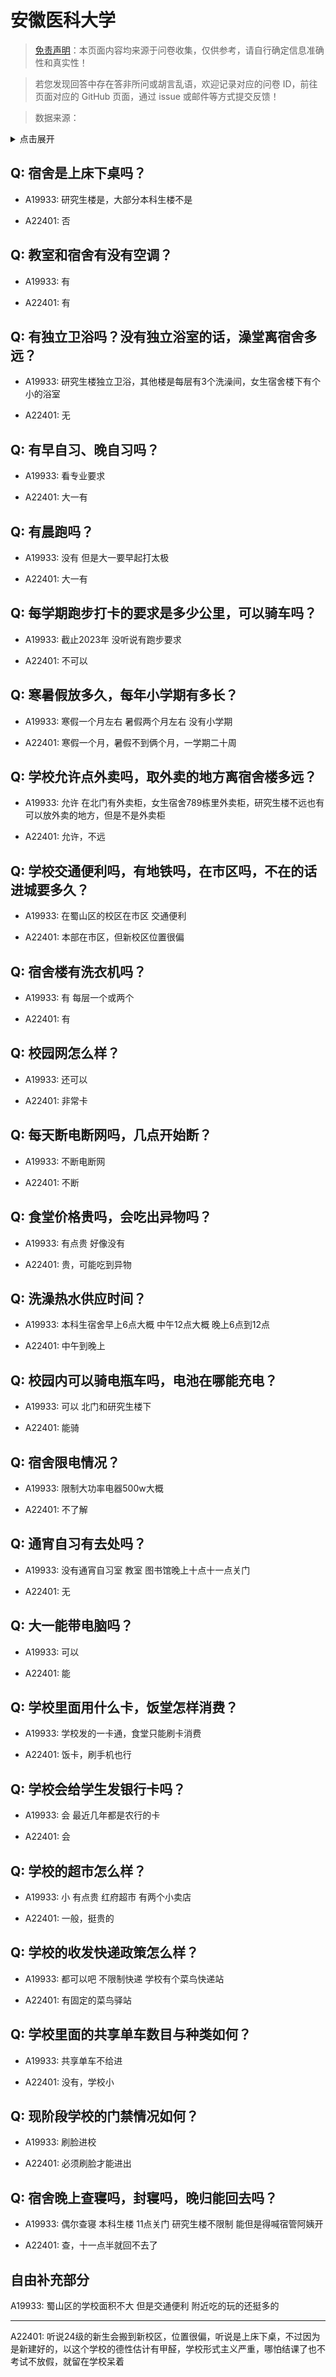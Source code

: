 # 安徽医科大学

> [免责声明](https://colleges.chat/#_3)：本页面内容均来源于问卷收集，仅供参考，请自行确定信息准确性和真实性！

> 若您发现回答中存在答非所问或胡言乱语，欢迎记录对应的问卷 ID，前往页面对应的 GitHub 页面，通过 issue 或邮件等方式提交反馈！

> 数据来源：

<details><summary>点击展开</summary>
<ul>
<li>A19933: 匿名 (2023 年 06 月)</li>
<li>A22401: 匿名 (2024 年 06 月)</li>
</ul>
</details>

## Q: 宿舍是上床下桌吗？

- A19933: 研究生楼是，大部分本科生楼不是

- A22401: 否

## Q: 教室和宿舍有没有空调？

- A19933: 有

- A22401: 有

## Q: 有独立卫浴吗？没有独立浴室的话，澡堂离宿舍多远？

- A19933: 研究生楼独立卫浴，其他楼是每层有3个洗澡间，女生宿舍楼下有个小的浴室

- A22401: 无

## Q: 有早自习、晚自习吗？

- A19933: 看专业要求

- A22401: 大一有

## Q: 有晨跑吗？

- A19933: 没有 但是大一要早起打太极

- A22401: 大一有

## Q: 每学期跑步打卡的要求是多少公里，可以骑车吗？

- A19933: 截止2023年 没听说有跑步要求

- A22401: 不可以

## Q: 寒暑假放多久，每年小学期有多长？

- A19933: 寒假一个月左右 暑假两个月左右 没有小学期

- A22401: 寒假一个月，暑假不到俩个月，一学期二十周

## Q: 学校允许点外卖吗，取外卖的地方离宿舍楼多远？

- A19933: 允许 在北门有外卖柜，女生宿舍789栋里外卖柜，研究生楼不远也有可以放外卖的地方，但是不是外卖柜

- A22401: 允许，不远

## Q: 学校交通便利吗，有地铁吗，在市区吗，不在的话进城要多久？

- A19933: 在蜀山区的校区在市区 交通便利

- A22401: 本部在市区，但新校区位置很偏

## Q: 宿舍楼有洗衣机吗？

- A19933: 有 每层一个或两个

- A22401: 有

## Q: 校园网怎么样？

- A19933: 还可以

- A22401: 非常卡

## Q: 每天断电断网吗，几点开始断？

- A19933: 不断电断网

- A22401: 不断

## Q: 食堂价格贵吗，会吃出异物吗？

- A19933: 有点贵 好像没有

- A22401: 贵，可能吃到异物

## Q: 洗澡热水供应时间？

- A19933: 本科生宿舍早上6点大概 中午12点大概 晚上6点到12点

- A22401: 中午到晚上

## Q: 校园内可以骑电瓶车吗，电池在哪能充电？

- A19933: 可以 北门和研究生楼下

- A22401: 能骑

## Q: 宿舍限电情况？

- A19933: 限制大功率电器500w大概

- A22401: 不了解

## Q: 通宵自习有去处吗？

- A19933: 没有通宵自习室 教室 图书馆晚上十点十一点关门

- A22401: 无

## Q: 大一能带电脑吗？

- A19933: 可以

- A22401: 能

## Q: 学校里面用什么卡，饭堂怎样消费？

- A19933: 学校发的一卡通，食堂只能刷卡消费

- A22401: 饭卡，刷手机也行

## Q: 学校会给学生发银行卡吗？

- A19933: 会 最近几年都是农行的卡

- A22401: 会

## Q: 学校的超市怎么样？

- A19933: 小 有点贵 红府超市 有两个小卖店

- A22401: 一般，挺贵的

## Q: 学校的收发快递政策怎么样？

- A19933: 都可以吧 不限制快递 学校有个菜鸟快递站

- A22401: 有固定的菜鸟驿站

## Q: 学校里面的共享单车数目与种类如何？

- A19933: 共享单车不给进

- A22401: 没有，学校小

## Q: 现阶段学校的门禁情况如何？

- A19933: 刷脸进校

- A22401: 必须刷脸才能进出

## Q: 宿舍晚上查寝吗，封寝吗，晚归能回去吗？

- A19933: 偶尔查寝 本科生楼 11点关门 研究生楼不限制 能但是得喊宿管阿姨开

- A22401: 查，十一点半就回不去了

## 自由补充部分

A19933: 蜀山区的学校面积不大 但是交通便利 附近吃的玩的还挺多的

***

A22401: 听说24级的新生会搬到新校区，位置很偏，听说是上床下桌，不过因为是新建好的，以这个学校的德性估计有甲醛，学校形式主义严重，哪怕结课了也不考试不放假，就留在学校呆着